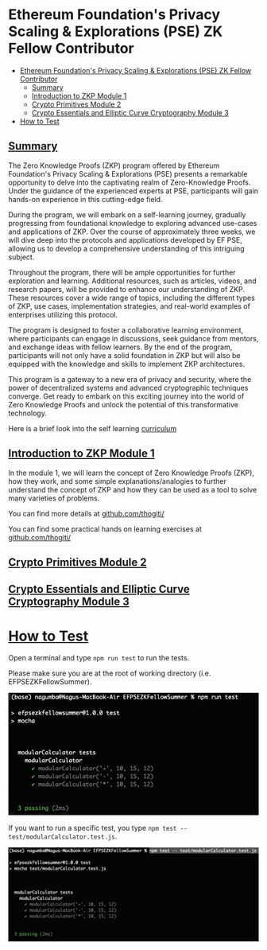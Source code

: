 
# Ethereum Foundation's Privacy Scaling &amp; Explorations (PSE) ZK Fellow Contributor

- [Ethereum Foundation's Privacy Scaling \& Explorations (PSE) ZK Fellow Contributor](#ethereum-foundations-privacy-scaling--explorations-pse-zk-fellow-contributor)
  - [Summary](#summary)
  - [Introduction to ZKP Module 1](#introduction-to-zkp-module-1)
  - [Crypto Primitives Module 2](#crypto-primitives-module-2)
  - [Crypto Essentials and Elliptic Curve Cryptography Module 3](#crypto-essentials-and-elliptic-curve-cryptography-module-3)
- [How to Test](#how-to-test)

## [Summary](#summary)

The Zero Knowledge Proofs (ZKP) program offered by Ethereum Foundation's Privacy Scaling & Explorations (PSE) presents a remarkable opportunity to delve into the captivating realm of Zero-Knowledge Proofs. Under the guidance of the experienced experts at PSE, participants will gain hands-on experience in this cutting-edge field.

During the program, we will embark on a self-learning journey, gradually progressing from foundational knowledge to exploring advanced use-cases and applications of ZKP. Over the course of approximately three weeks, we will dive deep into the protocols and applications developed by EF PSE, allowing us to develop a comprehensive understanding of this intriguing subject.

Throughout the program, there will be ample opportunities for further exploration and learning. Additional resources, such as articles, videos, and research papers, will be provided to enhance our understanding of ZKP. These resources cover a wide range of topics, including the different types of ZKP, use cases, implementation strategies, and real-world examples of enterprises utilizing this protocol.

The program is designed to foster a collaborative learning environment, where participants can engage in discussions, seek guidance from mentors, and exchange ideas with fellow learners. By the end of the program, participants will not only have a solid foundation in ZKP but will also be equipped with the knowledge and skills to implement ZKP architectures.

This program is a gateway to a new era of privacy and security, where the power of decentralized systems and advanced cryptographic techniques converge. Get ready to embark on this exciting journey into the world of Zero Knowledge Proofs and unlock the potential of this transformative technology.

Here is a brief look into the self learning [curriculum](https://github.com/thogiti/EFPSEZKFellowSummer/blob/main/images/curriculum.png)


## [Introduction to ZKP Module 1](https://github.com/thogiti/EFPSEZKFellowSummer/tree/main/Module%201%20-%20Intro%20to%20ZK)

In the module 1, we will learn the concept of Zero Knowledge Proofs (ZKP), how they work, and some simple explanations/analogies to further understand the concept of ZKP and how they can be used as a tool to solve many varieties of problems. 

You can find more details at [github.com/thogiti/](https://github.com/thogiti/EFPSEZKFellowSummer/tree/main/Module%201%20-%20Intro%20to%20ZK)

You can find some practical hands on learning exercises at [github.com/thogiti/](https://github.com/thogiti/EFPSEZKFellowSummer/blob/main/Module%201%20-%20Intro%20to%20ZK/Exercises.md)

## [Crypto Primitives Module 2](https://github.com/thogiti/EFPSEZKFellowSummer/tree/main/Module%202%20-%20Crypto%20Primitives)

## [Crypto Essentials and Elliptic Curve Cryptography Module 3](https://github.com/thogiti/EFPSEZKFellowSummer/tree/main/Module%203%20-%20Crypto%20Essentials%20Elliptic%20Curves)


# [How to Test](#how-to-test)

Open a terminal and type ```npm run test``` to run the tests. 

Please make sure you are at the root of working directory (i.e. EFPSEZKFellowSummer).

![Run all tests](images/Run%20all%20tests.png)


If you want to run a specific test, you type ```npm test -- test/modularCalculator.test.js```.

![Run a specific test](images/Run%20a%20specific%20test.png)